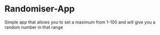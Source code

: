 # Randomiser-App
Simple app that allows you to set a maximum from 1-100 and will give you a random number in that range
